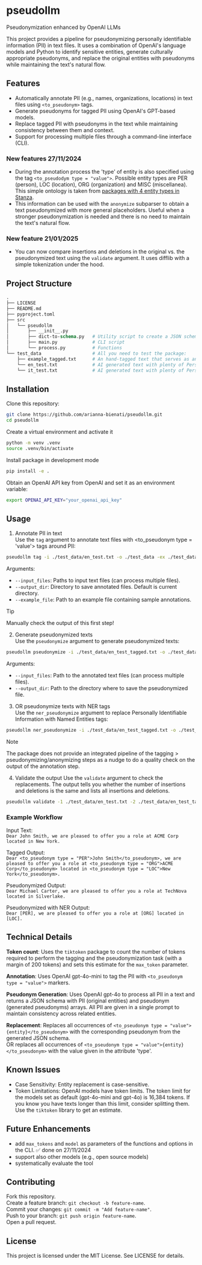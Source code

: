 # pseudollm
Pseudonymization enhanced by OpenAI LLMs

This project provides a pipeline for pseudonymizing personally identifiable information (PII) in text files. It uses a combination of OpenAI's language models and Python to identify sensitive entities, generate culturally appropriate pseudonyms, and replace the original entities with pseudonyms while maintaining the text's natural flow.

## Features
* Automatically annotate PII (e.g., names, organizations, locations) in text files using `<to_pseudonym>` tags.
* Generate pseudonyms for tagged PII using OpenAI's GPT-based models.
* Replace tagged PII with pseudonyms in the text while maintaining consistency between them and context.
* Support for processing multiple files through a command-line interface (CLI).

### New features 27/11/2024
* During the annotation process the 'type' of entity is also specified using the tag `<to_pseudodym type = "value">`. Possible entity types are PER (person), LOC (location), ORG (organization) and MISC (miscellanea). This simple ontology is taken from [packages with 4 entity types in Stanza](https://stanfordnlp.github.io/stanza/ner_models.html).
* This information can be used with the `anonymize` subparser to obtain a text pseudonymized with more general placeholders. Useful when a stronger pseudonymization is needed and there is no need to maintain the text's natural flow.

### New feature 21/01/2025
* You can now compare insertions and deletions in the original vs. the pseudonymized text using the `validate` argument. It uses difflib with a simple tokenization under the hood.

## Project Structure
```graphql
.
├── LICENSE
├── README.md
├── pyproject.toml
├── src
│   └── pseudollm
│       ├── __init__.py         
│       ├── dict-to-schema.py   # Utility script to create a JSON schema given a dictionary
│       ├── main.py             # CLI script
│       └── process.py          # Functions
└── test_data                   # All you need to test the package:
    ├── example_tagged.txt      # An hand-tagged text that serves as an example for tagging
    └── en_test.txt             # AI generated text with plenty of Personally Identifiable Information (English)
    └── it_test.txt             # AI generated text with plenty of Personally Identifiable Information (Italian)
```

## Installation
Clone this repository:
```bash
git clone https://github.com/arianna-bienati/pseudollm.git
cd pseudollm
```
Create a virtual environment and activate it
```bash
python -m venv .venv
source .venv/bin/activate
```
Install package in development mode
```bash
pip install -e .
```
Obtain an OpenAI API key from OpenAI and set it as an environment variable:
```bash
export OPENAI_API_KEY="your_openai_api_key"
```

## Usage

1. Annotate PII in text\
Use the `tag` argument to annotate text files with <to_pseudonym type = 'value'> tags around PII:

```bash
pseudollm tag -i ./test_data/en_test.txt -o ./test_data -ex ./test_data/example_tagged.txt 
```
Arguments:
* `--input_files`: Paths to input text files (can process multiple files). 
* `--output_dir`: Directory to save annotated files. Default is current directory.
* `--example_file`: Path to an example file containing sample annotations.

> [!TIP]
> Manually check the output of this first step!

2. Generate pseudonymized texts\
Use the `pseudonymize` argument to generate pseudonymized texts:

```bash
pseudollm pseudonymize -i ./test_data/en_test_tagged.txt -o ./test_data
```
Arguments:
* `--input_files`: Path to the annotated text files (can process multiple files).
* `--output_dir`: Path to the directory where to save the pseudonymized file.

3. OR pseudonymize texts with NER tags\
Use the `ner_pseudonymize` argument to replace Personally Identifiable Information with Named Entities tags:

```bash
pseudollm ner_pseudonymize -i ./test_data/en_test_tagged.txt -o ./test_data
```

> [!NOTE]  
> The package does not provide an integrated pipeline of the tagging > pseudonymizing/anonymizing steps as a nudge to do a quality check on the output of the annotation step.

4. Validate the output
Use the `validate` argument to check the replacements. The output tells you whether the number of insertions and deletions is the same and lists all insertions and deletions.

```bash
pseudollm validate -1 ./test_data/en_test.txt -2 ./test_data/en_test_tagged_pseudonym.txt
```

### Example Workflow
Input Text:\
`Dear John Smith, we are pleased to offer you a role at ACME Corp located in New York.`

Tagged Output:\
`Dear <to_pseudonym type = "PER">John Smith</to_pseudonym>, we are pleased to offer you a role at <to_pseudonym type = "ORG">ACME Corp</to_pseudonym> located in <to_pseudonym type = "LOC">New York</to_pseudonym>.`

Pseudonymized Output:\
`Dear Michael Carter, we are pleased to offer you a role at TechNova located in Silverlake.`

Pseudonymized with NER Output:\
`Dear [PER], we are pleased to offer you a role at [ORG] located in [LOC].`

## Technical Details

**Token count**: Uses the `tiktoken` package to count the number of tokens required to perform the tagging and the pseudonymization task (with a margin of 200 tokens) and sets this estimate for the `max_token` parameter.

**Annotation**: Uses OpenAI gpt-4o-mini to tag the PII with `<to_pseudonym type = "value">` markers.

**Pseudonym Generation**: Uses OpenAI gpt-4o to process all PII in a text and returns a JSON schema with PII (original entities) and pseudonym (generated pseudonyms) arrays. All PII are given in a single prompt to maintain consistency across related entities.

**Replacement**: Replaces all occurrences of `<to_pseudonym type = "value">{entity}</to_pseudonym>` with the corresponding pseudonym from the generated JSON schema.\
OR replaces all occurrences of `<to_pseudonym type = "value">{entity}</to_pseudonym>` with the value given in the attribute 'type'.

## Known Issues
* Case Sensitivity: Entity replacement is case-sensitive.
* Token Limitations: OpenAI models have token limits. The token limit for the models set as default (gpt-4o-mini and gpt-4o) is 16,384 tokens. If you know you have texts longer than this limit, consider splitting them. Use the `tiktoken` library to get an estimate.

## Future Enhancements
* add `max_tokens` and `model` as parameters of the functions and options in the CLI. :white_check_mark: done on 27/11/2024
* support also other models (e.g., open source models)
* systematically evaluate the tool

## Contributing
Fork this repository.\
Create a feature branch: `git checkout -b feature-name`.\
Commit your changes: `git commit -m "Add feature-name"`.\
Push to your branch: `git push origin feature-name`.\
Open a pull request.

## License
This project is licensed under the MIT License. See LICENSE for details.